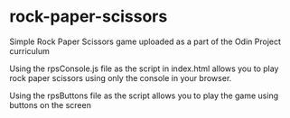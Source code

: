 # rock-paper-scissors
Simple Rock Paper Scissors game uploaded as a part of the Odin Project curriculum

Using the rpsConsole.js file as the script in index.html allows you to play rock paper scissors using only the console in your browser.

Using the rpsButtons file as the script allows you to play the game using buttons on the screen

